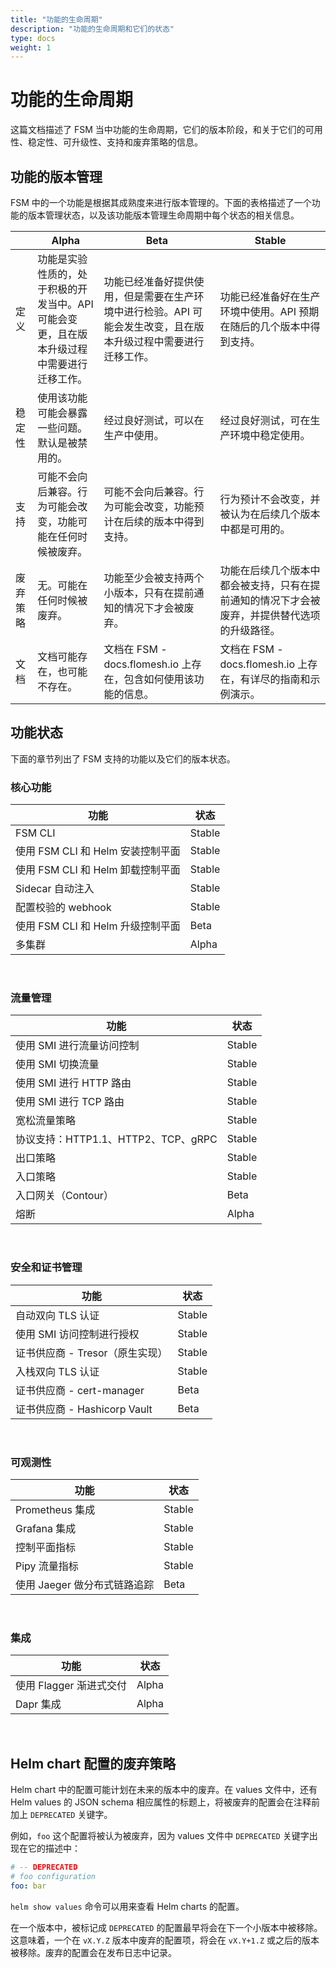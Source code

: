 ```yaml
---
title: "功能的生命周期"
description: "功能的生命周期和它们的状态"
type: docs
weight: 1
---
```


# 功能的生命周期

这篇文档描述了 FSM 当中功能的生命周期，它们的版本阶段，和关于它们的可用性、稳定性、可升级性、支持和废弃策略的信息。

## 功能的版本管理

FSM 中的一个功能是根据其成熟度来进行版本管理的。下面的表格描述了一个功能的版本管理状态，以及该功能版本管理生命周期中每个状态的相关信息。

|                   | Alpha                                                        | Beta                                                         | Stable                                                       |
| ----------------- | ------------------------------------------------------------ | ------------------------------------------------------------ | ------------------------------------------------------------ |
| 定义              | 功能是实验性质的，处于积极的开发当中。API 可能会变更，且在版本升级过程中需要进行迁移工作。 | 功能已经准备好提供使用，但是需要在生产环境中进行检验。API 可能会发生改变，且在版本升级过程中需要进行迁移工作。 | 功能已经准备好在生产环境中使用。API 预期在随后的几个版本中得到支持。 |
| 稳定性            | 使用该功能可能会暴露一些问题。默认是被禁用的。               | 经过良好测试，可以在生产中使用。                             | 经过良好测试，可在生产环境中稳定使用。                       |
| 支持              | 可能不会向后兼容。行为可能会改变，功能可能在任何时候被废弃。 | 可能不会向后兼容。行为可能会改变，功能预计在后续的版本中得到支持。 | 行为预计不会改变，并被认为在后续几个版本中都是可用的。       |
| 废弃策略          | 无。可能在任何时候被废弃。                                   | 功能至少会被支持两个小版本，只有在提前通知的情况下才会被废弃。 | 功能在后续几个版本中都会被支持，只有在提前通知的情况下才会被废弃，并提供替代选项的升级路径。 |
| 文档 | 文档可能存在，也可能不存在。                                 | 文档在 FSM -docs.flomesh.io 上存在，包含如何使用该功能的信息。 | 文档在 FSM -docs.flomesh.io 上存在，有详尽的指南和示例演示。 |

## 功能状态

下面的章节列出了 FSM 支持的功能以及它们的版本状态。

### 核心功能

| 功能                              | 状态   |
| --------------------------------- | ------ |
| FSM CLI                           | Stable |
| 使用 FSM CLI 和 Helm 安装控制平面 | Stable |
| 使用 FSM CLI 和 Helm 卸载控制平面 | Stable |
| Sidecar 自动注入                  | Stable |
| 配置校验的 webhook                | Stable |
| 使用 FSM CLI 和 Helm 升级控制平面 | Beta   |
| 多集群                            | Alpha  |

<br/>

### 流量管理

| 功能                                | 状态   |
| ----------------------------------- | ------ |
| 使用 SMI 进行流量访问控制           | Stable |
| 使用 SMI 切换流量                   | Stable |
| 使用 SMI 进行 HTTP 路由             | Stable |
| 使用 SMI 进行 TCP 路由              | Stable |
| 宽松流量策略                        | Stable |
| 协议支持：HTTP1.1、HTTP2、TCP、gRPC | Stable |
| 出口策略                            | Stable |
| 入口策略                            | Stable |
| 入口网关（Contour）                | Beta   |
| 熔断                                | Alpha  |

<br/>

### 安全和证书管理

| 功能                             | 状态   |
| -------------------------------- | ------ |
| 自动双向 TLS 认证                | Stable |
| 使用 SMI  访问控制进行授权 | Stable |
| 证书供应商 - Tresor（原生实现）  | Stable |
| 入栈双向 TLS 认证                | Stable |
| 证书供应商 - cert-manager        | Beta   |
| 证书供应商 - Hashicorp Vault     | Beta   |

<br/>

### 可观测性

| 功能                         | 状态   |
| ---------------------------- | ------ |
| Prometheus 集成              | Stable |
| Grafana 集成                 | Stable |
| 控制平面指标                 | Stable |
| Pipy 流量指标               | Stable |
| 使用 Jaeger 做分布式链路追踪 | Beta   |

<br/>

### 集成

| 功能                    | 状态  |
| ----------------------- | ----- |
| 使用 Flagger 渐进式交付 | Alpha |
| Dapr 集成               | Alpha |

<br/>

## Helm chart 配置的废弃策略

Helm chart 中的配置可能计划在未来的版本中的废弃。在 values 文件中，还有  Helm values 的 JSON schema 相应属性的标题上，将被废弃的配置会在注释前加上 `DEPRECATED` 关键字。

例如，`foo` 这个配置将被认为被废弃，因为 values 文件中 `DEPRECATED` 关键字出现在它的描述中：

```yaml
# -- DEPRECATED
# foo configuration
foo: bar
```

`helm show values` 命令可以用来查看 Helm charts 的配置。

在一个版本中，被标记成 `DEPRECATED` 的配置最早将会在下一个小版本中被移除。这意味着，一个在 `vX.Y.Z` 版本中废弃的配置项，将会在 `vX.Y+1.Z` 或之后的版本被移除。废弃的配置会在发布日志中记录。